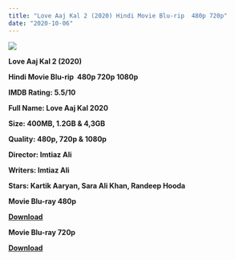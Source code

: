```yaml
---
title: "Love Aaj Kal 2 (2020) Hindi Movie Blu-rip  480p 720p"
date: "2020-10-06"
---
```


[**![](https://1.bp.blogspot.com/-3eI05z3dzW0/Xte7dxhNnnI/AAAAAAAACbw/1bNp9dlqgE0yzUyR0CpYtx5sP5sqUtdvACLcBGAsYHQ/s1600/love2.jpg)**](https://1.bp.blogspot.com/-3eI05z3dzW0/Xte7dxhNnnI/AAAAAAAACbw/1bNp9dlqgE0yzUyR0CpYtx5sP5sqUtdvACLcBGAsYHQ/s1600/love2.jpg)

 **Love Aaj Kal 2 (2020)**

**Hindi Movie Blu-rip  480p 720p 1080p**

**IMDB Rating: 5.5/10**

**Full Name: Love Aaj Kal 2020**

**Size: 400MB, 1.2GB & 4,3GB**

**Quality: 480p, 720p & 1080p**

**Director: Imtiaz Ali**

**Writers: Imtiaz Ali**

**Stars: Kartik Aaryan, Sara Ali Khan, Randeep Hooda**

 **Movie Blu-ray 480p** 

**[Download](https://royalfitness.xyz/archives/1076)** 

 **Movie Blu-ray 720p** 

**[Download](https://royalfitness.xyz/archives/1078)**
